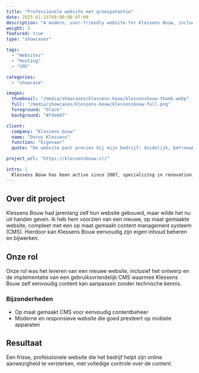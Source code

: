```yaml
---
title: "Professionele website met groeipotentie"
date: 2025-01-15T09:00:00-07:00
description: "A modern, user-friendly website for Klessens Bouw, including a custom CMS."
weight: 2
featured: true
type: "showcases"

tags:
  - "Websites"
  - "Hosting"
  - "CMS"

categories:
  - "showcase"

images:
  thumbnail: "/media/showcases/klessens-bouw/klessensbouw-thumb.webp"
  full: "/media/showcases/klessens-bouw/klessensbouw-full.png"
  foreground: "black"
  background: "#fde047"

client:
  company: "Klessens bouw"
  name: "Dorus Klessens"
  function: "Eigenaar"
  quote: "De website past precies bij mijn bedrijf: duidelijk, betrouwbaar en professioneel. Heel blij met de samenwerking en het eindresultaat!"

project_url: "https://klessensbouw.nl/"

intro: |
  Klessens Bouw has been active since 2007, specializing in renovation, construction, plastering, and general work for both individuals and businesses. From demolition to finishing touches – always with attention to detail and the client's wishes.
---
```


## Over dit project

Klessens Bouw had jarenlang zelf hun website gebouwd, maar wilde het nu uit handen geven. Ik heb hem voorzien van een nieuwe, op maat gemaakte website, compleet met een op maat gemaakt content management systeem (CMS). Hierdoor kan Klessens Bouw eenvoudig zijn eigen inhoud beheren en bijwerken.

## Onze rol

Onze rol was het leveren van een nieuwe website, inclusief het ontwerp en de implementatie van een gebruiksvriendelijk CMS waarmee Klessens Bouw zelf eenvoudig content kan aanpassen zonder technische kennis.

### Bijzonderheden

  * Op maat gemaakt CMS voor eenvoudig contentbeheer
  * Moderne en responsieve website die goed presteert op mobiele apparaten

## Resultaat

Een frisse, professionele website die het bedrijf helpt zijn online aanwezigheid te versterken, met volledige controle over de content.
